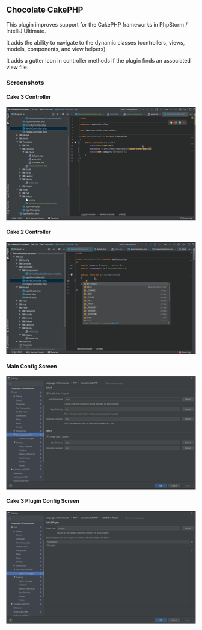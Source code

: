 ## Chocolate CakePHP

This plugin improves support for the CakePHP frameworks in PhpStorm / IntelliJ Ultimate.

It adds the ability to navigate to the dynamic classes (controllers, views, models, components, and view helpers).
 
It adds a gutter icon in controller methods if the plugin finds an associated view file.

### Screenshots

#### Cake 3 Controller

![CakePHP 3 Controller](https://github.com/dmeybohm/chocolate-cakephp/blob/master/screenshots/cake3-controller.gif?raw=true)

#### Cake 2 Controller

![CakePHP 2 Controller](https://github.com/dmeybohm/chocolate-cakephp/blob/master/screenshots/cake2-controller.gif?raw=true)

#### Main Config Screen

![Main config screen](https://github.com/dmeybohm/chocolate-cakephp/blob/master/screenshots/main-preferences.gif?raw=true)

#### Cake 3 Plugin Config Screen

![CakePHP 3 Controller](https://github.com/dmeybohm/chocolate-cakephp/blob/master/screenshots/plugin-preferences.gif?raw=true)
